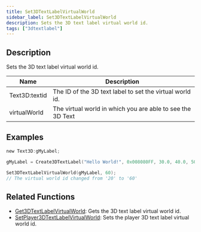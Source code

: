 ```yaml
---
title: Set3DTextLabelVirtualWorld
sidebar_label: Set3DTextLabelVirtualWorld
description: Sets the 3D text label virtual world id.
tags: ["3dtextlabel"]
---
```


<VersionWarn version='omp v1.1.0.2612' />

## Description

Sets the 3D text label virtual world id.

| Name          | Description                                                |
| ------------- | ---------------------------------------------------------- |
| Text3D:textid | The ID of the 3D text label to set the virtual world id.   |
| virtualWorld  | The virtual world in which you are able to see the 3D Text |

## Examples

```c
new Text3D:gMyLabel;

gMyLabel = Create3DTextLabel("Hello World!", 0x008080FF, 30.0, 40.0, 50.0, 10.0, 20, false);

Set3DTextLabelVirtualWorld(gMyLabel, 60);
// The virtual world id changed from '20' to '60'
```

## Related Functions

- [Get3DTextLabelVirtualWorld](Get3DTextLabelVirtualWorld): Gets the 3D text label virtual world id.
- [SetPlayer3DTextLabelVirtualWorld](SetPlayer3DTextLabelVirtualWorld): Sets the player 3D text label virtual world id.
